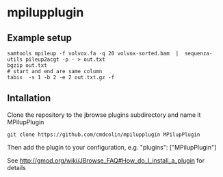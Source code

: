 # mpilupplugin


## Example setup


    samtools mpileup -f volvox.fa -q 20 volvox-sorted.bam  |  sequenza-utils pileup2acgt -p - > out.txt
    bgzip out.txt
    # start and end are same column
    tabix  -s 1 -b 2 -e 2 out.txt.gz -f


## Intallation

Clone the repository to the jbrowse plugins subdirectory and name it MPilupPlugin

    git clone https://github.com/cmdcolin/mpilupplugin MPilupPlugin

Then add the plugin to your configuration, e.g. "plugins": ["MPilupPlugin"]

See http://gmod.org/wiki/JBrowse_FAQ#How_do_I_install_a_plugin for details
